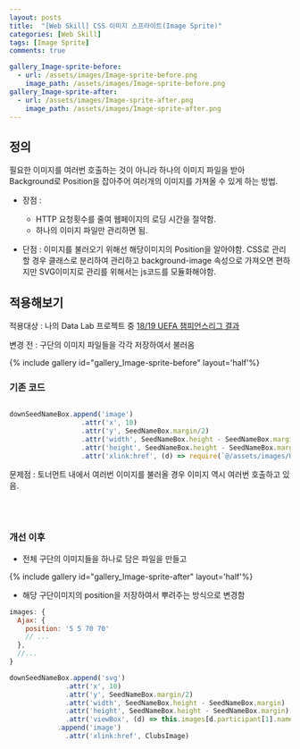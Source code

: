 ```yaml
---
layout: posts
title:  "[Web Skill] CSS 이미지 스프라이트(Image Sprite)"
categories: [Web Skill]
tags: [Image Sprite]
comments: true

gallery_Image-sprite-before:
  - url: /assets/images/Image-sprite-before.png
    image_path: /assets/images/Image-sprite-before.png
gallery_Image-sprite-after:
  - url: /assets/images/Image-sprite-after.png
    image_path: /assets/images/Image-sprite-after.png
---
```


## 정의

필요한 이미지를 여러번 호출하는 것이 아니라 하나의 이미지 파일을 받아 Background로 Position을 잡아주어 여러개의 이미지를 가져올 수 있게 하는 방법. 

- 장점 : 
  - HTTP 요청횟수를 줄여 웹페이지의 로딩 시간을 절약함.
  - 하나의 이미지 파일만 관리하면 됨.

- 단점 : 이미지를 불러오기 위해선 해당이미지의 Position을 알아야함. CSS로 관리할 경우 클래스로 분리하여 관리하고 background-image 속성으로 가져오면 편하지만 SVG이미지로 관리를 위해서는 js코드를 모듈화해야함.

## 적용해보기

적용대상 : 나의 Data Lab 프로젝트 중 [18/19 UEFA 챔피언스리그 결과](https://seunghyum.github.io/data-visualization/UEFAtournament)

변경 전 : 구단의 이미지 파일들을 각각 저장하여서 불러옴

{% include gallery id="gallery_Image-sprite-before" layout='half'%}

### 기존 코드

```javascript

downSeedNameBox.append('image')
                  .attr('x', 10)
                  .attr('y', SeedNameBox.margin/2)
                  .attr('width', SeedNameBox.height - SeedNameBox.margin)
                  .attr('height', SeedNameBox.height - SeedNameBox.margin)
                  .attr('xlink:href', (d) => require(`@/assets/images/UEFA/Clubs/${d.participant[1].name}.png`))
```

문제점
: 토너먼트 내에서 여러번 이미지를 불러올 경우 이미지 역시 여러번 호출하고 있음.

<br><br>

### 개선 이후

- 전체 구단의 이미지들을 하나로 담은 파일을 만들고

{% include gallery id="gallery_Image-sprite-after" layout='half'%}

- 해당 구단이미지의 position을 저장하여서 
뿌려주는 방식으로 변경함

```javascript
images: {
  Ajax: {
    position: '5 5 70 70'
    // ...
  },
  //...
}

downSeedNameBox.append('svg')
              .attr('x', 10)
              .attr('y', SeedNameBox.margin/2)
              .attr('width', SeedNameBox.height - SeedNameBox.margin)
              .attr('height', SeedNameBox.height - SeedNameBox.margin)
              .attr('viewBox', (d) => this.images[d.participant[1].name].position) // this.images['Ajax'].position
            .append('image')
              .attr('xlink:href', ClubsImage)
```